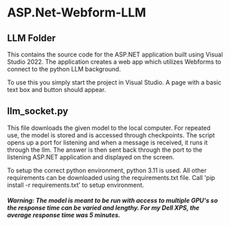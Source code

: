 # ASP.Net-Webform-LLM

## LLM Folder
This contains the source code for the ASP.NET application built using Visual Studio 2022. The application creates a web app which utilizes Webforms to connect to the python LLM background. 

To use this you simply start the project in Visual Studio. A page with a basic text box and button should appear. 

## llm_socket.py 

This file downloads the given model to the local computer. For repeated use, the model is stored and is accessed through checkpoints. The script opens up a port for listening and when a message is received, it runs it through the llm. The answer is then sent back through the port to the listening ASP.NET application and displayed on the screen. 

To setup the correct python environment, python 3.11 is used. All other requirements can be downloaded using the requirements.txt file. Call 'pip install -r requirements.txt' to setup environment. 

##### Warning: The model is meant to be run with access to multiple GPU's so the response time can be varied and lengthy. For my Dell XPS, the average response time was 5 minutes. 

